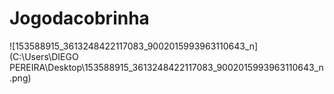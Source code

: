 # Jogodacobrinha



![153588915_3613248422117083_9002015993963110643_n](C:\Users\DIEGO PEREIRA\Desktop\153588915_3613248422117083_9002015993963110643_n.png)